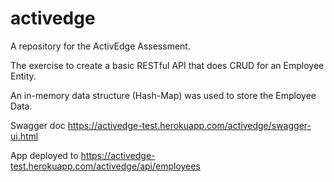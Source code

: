 # activedge

A repository for the ActivEdge Assessment.

The exercise to create a basic RESTful API that does CRUD for an Employee Entity.

An in-memory data structure (Hash-Map) was used to store the Employee Data.

Swagger doc https://activedge-test.herokuapp.com/activedge/swagger-ui.html

App deployed to  https://activedge-test.herokuapp.com/activedge/api/employees
